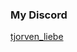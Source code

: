 ### My Discord
<a href="https://discord.com/users/428284027519369217" target="_blank">tjorven_liebe</a>
